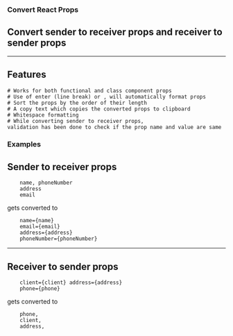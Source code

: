### Convert React Props

## Convert sender to receiver props and receiver to sender props

<hr/>

## Features

    # Works for both functional and class component props
    # Use of enter (line break) or , will automatically format props
    # Sort the props by the order of their length
    # A copy text which copies the converted props to clipboard
    # Whitespace formatting
    # While converting sender to receiver props,
    validation has been done to check if the prop name and value are same

### Examples

## Sender to receiver props

```
    name, phoneNumber
    address
    email
```

gets converted to

```
    name={name}
    email={email}
    address={address}
    phoneNumber={phoneNumber}
```

<hr />

## Receiver to sender props

```
    client={client} address={address}
    phone={phone}
```

gets converted to

```
    phone,
    client,
    address,
```
